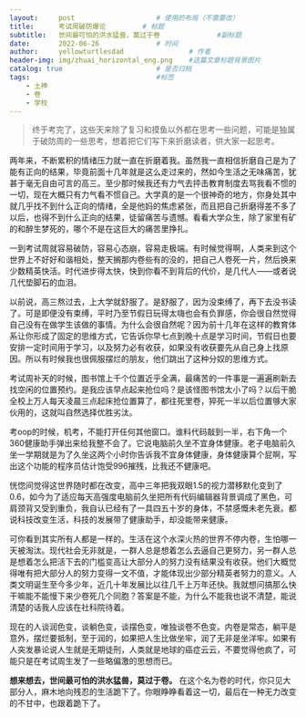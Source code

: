 ```yaml
---
layout:     post   				    # 使用的布局（不需要改）
title:      考试周破防爆论			# 标题
subtitle:   世间最可怕的洪水猛兽，莫过于卷              #副标题
date:       2022-06-26 				# 时间
author:     yellowturtlesdad 				# 作者
header-img: img/zhuai_horizontal_eng.png 	#这篇文章标题背景图片
catalog: true 						# 是否归档
tags:								#标签
    - 土神
    - 卷
    - 学校
---
```


> 终于考完了，这些天来除了复习和摸鱼以外都在思考一些问题，可能是独属于破防周的一些思考，想着把它们写下来折磨读者，供大家一起思考。

两年来，不断累积的情绪压力就一直在折磨着我。虽然我一直相信折磨自己是为了能有正向的结果，毕竟前面十几年就是这么走过来的，然如今生活之无味痛苦，犹甚于毫无自由可言的高三。至少那时候我还有力气去抨击教育制度去骂我看不惯的一切，现在大概只有力气看不惯自己。大学真的是一个很神奇的地方，你身处其中就几乎找不到什么正向的情绪，全是他妈的焦虑紧张，而且把自己折磨得差不多了以后，也得不到什么正向的结果，徒留痛苦与遗憾。看看大学众生，除了家里有矿的和醉生梦死的，哪个不是在这巨大的痛苦里挣扎。

一到考试周就容易破防，容易心态崩，容易走极端。有时候觉得啊，人类来到这个世界上不好好和谐相处，整天搁那内卷些有的没的，把自己人卷死一片，然后换来少数精英快活。时代进步得太快，快到你看不到背后的代价，是几代人——或者说几代垫脚石的血泪。

以前说，高三熬过去，上大学就舒服了。是舒服了，因为没束缚了，再下去没书读了。可是即便没有束缚，平时乃至节假日玩得太嗨也会有负罪感，你会很自然觉得自己没有在做学生该做的事情。为什么会很自然呢？因为前十几年在这样的教育体系让你形成了固定的思维方式，它告诉你早七点到晚十点是学习时间，节假日也要安排一定时间用于学习，以及努力必有收获，如果没有收获要先从自己身上找原因。所以有时候我也很佩服摆烂的朋友，他们跳出了这种分奴的思维方式。

考试周补天的时候，图书馆上千个位置近乎全满，最痛苦的一件事是一遍遍刷新去找空闲的位置预约。是我应该早点起来抢位吗？是该怪图书馆太小了吗？以后干脆全校上万人每天凌晨三点起床抢位置算了，都往死里卷，猝死一半以后位置够大家伙用的，这就叫自然选择优胜劣汰。

考oop的时候，机考，不能打开任何其他窗口。谁料代码敲到一半，右下角一个360健康助手弹出来给我整不会了。它说电脑前久坐不宜身体健康。老子电脑前久坐一学期就是为了久坐这两个小时你告诉我不宜身体健康，身体健康算个屁啊，写出这个功能的程序员估计饱受996摧残，比我还不健康吧。

恍惚间觉得这世界随时都在改变，高中三年把我双眼1.5的视力潜移默化变到了0.6，如今为了适应每天高强度电脑前久坐把所有代码编辑器背景调成了黑色，可肩颈背又受到重负，我自认已经有了一具四五十岁的身体，不禁感慨未老先衰。都说科技改变生活，科技的发展带了健康助手，却没能带来健康。

可你看到其实所有人都是一样的。生活在这个水深火热的世界不停内卷，生怕哪一天被淘汰。现代社会无非就是，一群人总是想着怎么去逼自己更努力，另一群人总是想着怎么把活下去的门槛变高让大部分人的努力没有结果没有收获。他们大概觉得唯有把大部分人的努力变得一文不值，才能体现出少部分精英者努力的意义。人类文明诞生至今多少年，近几十年发展比以往几千上万年还快。我就想问搞那么快干嘛能不能慢下来少卷死几个同胞？答案是不能，为什么不能我也说不清楚，能说清楚的话我人应该在社科院待着。

现在的人谈润色变，谈躺色变，谈摆色变，唯独谈卷不色变。内卷是常态，躺平是意外，摆烂要抵制，至于润的，如果把人生比做坐牢，润了无非是坐洋牢。如果有人突发暴论说人生就是无期徒刑，人类就是地球的癌症云云，不要觉得他疯了，可能只是在考试周生发了一些略偏激的思想而已。

**想来想去，世间最可怕的洪水猛兽，莫过于卷。** 在这个名为卷的时代，你只见大部分人，麻木地向残忍的生活跪下了。你眼睁睁看着这一切，最后在一种无力改变的不甘中，也跟着跪下了。